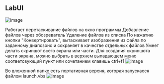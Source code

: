 ## LabUI
 ![image](https://user-images.githubusercontent.com/37773701/132930224-009d4cca-ad32-4ce9-96e9-7b7e45a74974.png)

 Работает перетаскивание файлов на окно программы
 Добавление файлов через обозреватель
 Удаление файлов из списка
 По нажатию кнопки "Конвертировать", вытаскивает изображения из файла по заданному диапозоно и сохраняет в качестве отдельных файлов
 Умеет делать скриншот всего экрана или части. Для создания скриншота части экрана, можно выбрать в верхнем выпадающем меню соответсвующий пункт или сочетанием клавишь ctrl+f1
 ![image](https://user-images.githubusercontent.com/37773701/132930193-e8faea04-830b-44f9-9e68-b5121618d9c6.png)

Во вложенной папке есть портативная версия, которая запускаеся файлом launch.vbs
![image](https://user-images.githubusercontent.com/37773701/132930307-330f8c9c-5320-47cd-abff-9b0564e5fb3a.png)

